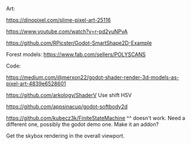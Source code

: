 Art:

https://dinopixel.com/slime-pixel-art-25116

https://www.youtube.com/watch?v=r-pd2yuNPvA

https://github.com/RPicster/Godot-SmartShape2D-Example

Forest models:
https://www.fab.com/sellers/POLYSCANS

Code:

https://medium.com/@merxon22/godot-shader-render-3d-models-as-pixel-art-4839e6528601

https://github.com/arkology/ShaderV
Use shift HSV

https://github.com/appsinacup/godot-softbody2d

https://github.com/kubecz3k/FiniteStateMachine
^^ doesn't work. Need a different one, possibly the godot demo one. Make it an addon?




Get the skybox rendering in the overall viewport.